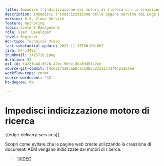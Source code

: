 ```yaml
---
title: Impedire l’indicizzazione dei motori di ricerca con la creazione di documenti AEM
description: Impedisci l'indicizzazione delle pagine servite dai Edge Delivery Services da parte dei motori di ricerca.
version: 6.5, Cloud Service
feature: Authoring
topic: Content Management
role: User, Developer
level: Beginner
doc-type: Technical Video
last-substantial-update: 2023-11-15T00:00:00Z
jira: KT-14493
thumbnail: 3425726.jpeg
duration: 92
exl-id: fa22fa48-667b-42bc-9b6e-d8a8935fa7ed
source-git-commit: f4c621f3a9caa8c2c64b8323312343fe421a5aee
workflow-type: tm+mt
source-wordcount: '42'
ht-degree: 0%

---
```


# Impedisci indicizzazione motore di ricerca

{{edge-delivery-services}}

Scopri come evitare che le pagine web create utilizzando la creazione di documenti AEM vengano indicizzate dai motori di ricerca.

>[!VIDEO](https://video.tv.adobe.com/v/3425726/?learn=on)
